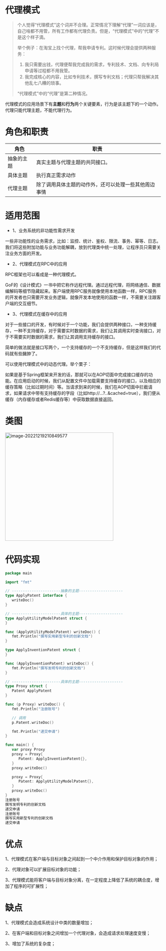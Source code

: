 # 代理模式

> 个人觉得“代理模式”这个词并不合理。正常情况下理解“代理”一词应该是，自己啥都不用管，所有工作都有代理负责。但是，“代理模式”中的“代理”不是这个样子滴。
>
> 举个例子：在淘宝上找个代理，帮我申请专利。这时候代理会提供两种服务：
>
> 1. 我只需要出钱，代理便帮我完成我的需求，专利技术、文档、向专利局申请等过程都不用我管。
> 2. 我完成核心的内容，比如专利技术，撰写专利文档；代理只帮我解决其他乱七八糟的琐事。
>
> “代理模式”中的“代理”是第二种情况。

代理模式的应用场景下有**主题**和**行为**两个关键要素，行为是该主题下的一个动作。代理只能代理主题，不能代理行为。

# 角色和职责

| **角色**   | **职责**                                             |
| ---------- | ---------------------------------------------------- |
| 抽象的主题 | 真实主题与代理主题的共同接口。                       |
| 具体主题   | 执行真正需求动作                                     |
| 代理主题   | 除了调用具体主题的动作外，还可以处理一些其他周边事情 |

# 适用范围

- 1、业务系统的非功能性需求开发

一些非功能性的业务需求，比如：监控、统计、鉴权、限流、事务、幂等、日志。我们将这些附加功能与业务功能解耦，放到代理类中统一处理，让程序员只需要关注业务方面的开发。

- 2、代理模式在RPC中的应用

RPC框架也可以看成是一种代理模式。

GoF的《设计模式》一书中把它称作远程代理。通过远程代理，将网络通信、数据编解码等细节隐藏起来。客户端使用RPC服务就像使用本地函数一样，RPC服务的开发者也只需要开发业务逻辑，就像开发本地使用的函数一样，不需要关注跟客户端的交互细节。

- 3、代理模式在缓存中的应用

对于一些接口的开发，有时候对于一个功能，我们会提供两种接口，一种支持缓存，一种不支持缓存，对于需要实时数据的需求，我们让其调用实时查询接口，对于不需要实时数据的需求，我们让其调用支持缓存的接口。

简单的做法就是接口写两个，一个支持缓存的一个不支持缓存，但是这样我们的代码就有些臃肿了。

可以使用代理模式中的动态代理。举个栗子：

如果是基于Spring框架来开发的话，那就可以在AOP切面中完成接口缓存的功能。在应用启动的时候，我们从配置文件中加载需要支持缓存的接口，以及相应的缓存策略（比如过期时间）等。当请求到来的时候，我们在AOP切面中拦截请求，如果请求中带有支持缓存的字段（比如http://…?..&cached=true），我们便从缓存（内存缓存或者Redis缓存等）中获取数据直接返回。

# 类图

<img src="http://imgbed4926.oss-cn-hangzhou.aliyuncs.com/img/image-20221219210849577.png" alt="image-20221219210849577" height="350dp" />

# 代码实现

```Go
package main

import "fmt"

// ----------------------抽象的主题--------------------
type ApplyPatent interface {
   writeDoc()
}

// ----------------------具体的主题--------------------
type ApplyUtilityModelPatent struct {
}

func (ApplyUtilityModelPatent) writeDoc() {
   fmt.Println("撰写实用新型专利的创新文档")
}

type ApplyInventionPatent struct {
}

func (ApplyInventionPatent) writeDoc() {
   fmt.Println("撰写发明专利的创新文档")
}

// ----------------------具体的主题--------------------
type Proxy struct {
   Patent ApplyPatent
}

func (p Proxy) writeDoc() {
   fmt.Println("注册账号")

   // 调用
   p.Patent.writeDoc()

   fmt.Println("递交申请")
}

func main() {
   var proxy Proxy
   proxy = Proxy{
      Patent: ApplyInventionPatent{},
   }
   proxy.writeDoc()

   proxy = Proxy{
      Patent: ApplyUtilityModelPatent{},
   }
   proxy.writeDoc()
}
注册账号
撰写发明专利的创新文档
递交申请
注册账号
撰写实用新型专利的创新文档
递交申请
```

# **优点**

1、代理模式在客户端与目标对象之间起到一个中介作用和保护目标对象的作用；

2、代理对象可以扩展目标对象的功能；

3、代理模式能将客户端与目标对象分离，在一定程度上降低了系统的耦合度，增加了程序的可扩展性；

# **缺点**

1、代理模式会造成系统设计中类的数量增加；

2、在客户端和目标对象之间增加一个代理对象，会造成请求处理速度变慢；

3、增加了系统的复杂度；